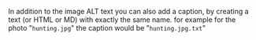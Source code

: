 In addition to the image ALT text you can also add a caption, by creating a text (or HTML or MD) with exactly the same name. for example for the photo "`hunting.jpg`" the caption would be "`hunting.jpg.txt`" 